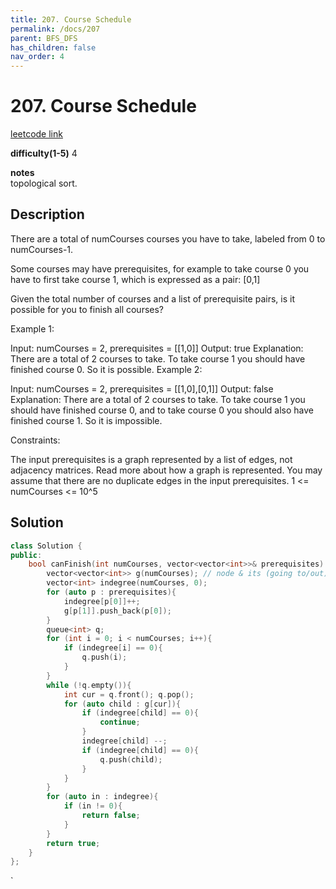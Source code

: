 ```yaml
---
title: 207. Course Schedule
permalink: /docs/207
parent: BFS_DFS
has_children: false
nav_order: 4
---
```

# 207. Course Schedule
[leetcode link](https://leetcode.com/problems/course-schedule/)

**difficulty(1-5)** 
4

**notes**   
topological sort.

## Description
There are a total of numCourses courses you have to take, labeled from 0 to numCourses-1.

Some courses may have prerequisites, for example to take course 0 you have to first take course 1, which is expressed as a pair: [0,1]

Given the total number of courses and a list of prerequisite pairs, is it possible for you to finish all courses?

 

Example 1:

Input: numCourses = 2, prerequisites = [[1,0]]
Output: true
Explanation: There are a total of 2 courses to take. 
             To take course 1 you should have finished course 0. So it is possible.
Example 2:

Input: numCourses = 2, prerequisites = [[1,0],[0,1]]
Output: false
Explanation: There are a total of 2 courses to take. 
             To take course 1 you should have finished course 0, and to take course 0 you should
             also have finished course 1. So it is impossible.
 

Constraints:

The input prerequisites is a graph represented by a list of edges, not adjacency matrices. Read more about how a graph is represented.
You may assume that there are no duplicate edges in the input prerequisites.
1 <= numCourses <= 10^5

## Solution

```c++
class Solution {
public:
    bool canFinish(int numCourses, vector<vector<int>>& prerequisites) {
        vector<vector<int>> g(numCourses); // node & its (going to/out) neighbors
        vector<int> indegree(numCourses, 0);
        for (auto p : prerequisites){
            indegree[p[0]]++;
            g[p[1]].push_back(p[0]);
        }
        queue<int> q;
        for (int i = 0; i < numCourses; i++){
            if (indegree[i] == 0){
                q.push(i);
            }
        }
        while (!q.empty()){
            int cur = q.front(); q.pop();
            for (auto child : g[cur]){
                if (indegree[child] == 0){
                    continue;
                }
                indegree[child] --;
                if (indegree[child] == 0){
                    q.push(child);
                }
            }
        }
        for (auto in : indegree){
            if (in != 0){
                return false;
            }
        }
        return true;
    }
};
```

<!-- 
Default label
{: .label }

Blue label
{: .label .label-blue }

Stable
{: .label .label-green }

New release
{: .label .label-purple }

Coming soon
{: .label .label-yellow }

Deprecated
{: .label .label-red } -->
`
